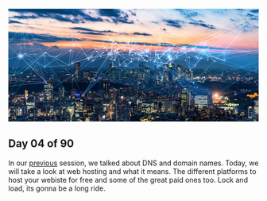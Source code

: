 ![internet](./avatar.jpg)


## Day 04 of 90 
In our [previous](../day03) session, we talked about DNS and domain names. Today, we will take a look at web hosting and what it means. The different platforms to host your webiste for free and some of the great paid ones too. Lock and load, its gonna be a long ride. 

